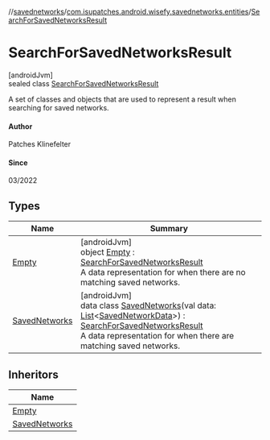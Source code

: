 //[savednetworks](../../../index.md)/[com.isupatches.android.wisefy.savednetworks.entities](../index.md)/[SearchForSavedNetworksResult](index.md)

# SearchForSavedNetworksResult

[androidJvm]\
sealed class [SearchForSavedNetworksResult](index.md)

A set of classes and objects that are used to represent a result when searching for saved networks.

#### Author

Patches Klinefelter

#### Since

03/2022

## Types

| Name | Summary |
|---|---|
| [Empty](-empty/index.md) | [androidJvm]<br>object [Empty](-empty/index.md) : [SearchForSavedNetworksResult](index.md)<br>A data representation for when there are no matching saved networks. |
| [SavedNetworks](-saved-networks/index.md) | [androidJvm]<br>data class [SavedNetworks](-saved-networks/index.md)(val data: [List](https://kotlinlang.org/api/latest/jvm/stdlib/kotlin.collections/-list/index.html)&lt;[SavedNetworkData](../-saved-network-data/index.md)&gt;) : [SearchForSavedNetworksResult](index.md)<br>A data representation for when there are matching saved networks. |

## Inheritors

| Name |
|---|
| [Empty](-empty/index.md) |
| [SavedNetworks](-saved-networks/index.md) |
